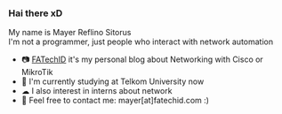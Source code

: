 ### Hai there xD

My name is Mayer Reflino Sitorus</br>
I'm not a programmer, just people who interact with network automation</br>
- 📷 [FATechID](https://fatechid.blog) it's my personal blog about Networking with Cisco or MikroTik</br>
- 📙 I'm currently studying at Telkom University now</br>
- ☁ I also interest in interns about network</br>
- 📩 Feel free to contact me: mayer[at]fatechid.com :)
<!--
**mrdotss/mrdotss** is a ✨ _special_ ✨ repository because its `README.md` (this file) appears on your GitHub profile.

Here are some ideas to get you started:

- 🔭 I’m currently working on ...
- 🌱 I’m currently learning ...
- 👯 I’m looking to collaborate on ...
- 🤔 I’m looking for help with ...
- 💬 Ask me about ...
- 📫 How to reach me: ...
- 😄 Pronouns: ...
- ⚡ Fun fact: ...
-->

